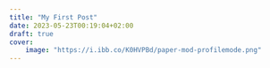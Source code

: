 ```yaml
---
title: "My First Post"
date: 2023-05-23T00:19:04+02:00
draft: true
cover:
    image: "https://i.ibb.co/K0HVPBd/paper-mod-profilemode.png"
---
```


